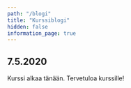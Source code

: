 ```yaml
---
path: "/blogi"
title: "Kurssiblogi"
hidden: false
information_page: true
---
```


## 7.5.2020

Kurssi alkaa tänään. Tervetuloa kurssille!
